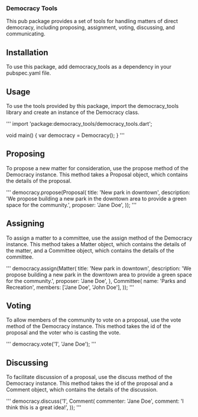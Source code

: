 ### Democracy Tools
This pub package provides a set of tools for handling matters of direct democracy, including proposing, assignment, voting, discussing, and communicating.

## Installation
To use this package, add democracy_tools as a dependency in your pubspec.yaml file.

## Usage
To use the tools provided by this package, import the democracy_tools library and create an instance of the Democracy class.

'''
import 'package:democracy_tools/democracy_tools.dart';

void main() {
  var democracy = Democracy();
}
'''

## Proposing
To propose a new matter for consideration, use the propose method of the Democracy instance. This method takes a Proposal object, which contains the details of the proposal.

'''
democracy.propose(Proposal(
  title: 'New park in downtown',
  description: 'We propose building a new park in the downtown area to provide a green space for the community.',
  proposer: 'Jane Doe',
));
'''

## Assigning
To assign a matter to a committee, use the assign method of the Democracy instance. This method takes a Matter object, which contains the details of the matter, and a Committee object, which contains the details of the committee.

'''
democracy.assign(Matter(
  title: 'New park in downtown',
  description: 'We propose building a new park in the downtown area to provide a green space for the community.',
    proposer: 'Jane Doe',
), Committee(
    name: 'Parks and Recreation',
    members: ['Jane Doe', 'John Doe'],
    ));
'''

## Voting
To allow members of the community to vote on a proposal, use the vote method of the Democracy instance. This method takes the id of the proposal and the voter who is casting the vote.

'''
democracy.vote('1', 'Jane Doe');
'''

## Discussing
To facilitate discussion of a proposal, use the discuss method of the Democracy instance. This method takes the id of the proposal and a Comment object, which contains the details of the discussion.

'''
democracy.discuss('1', Comment(
    commenter: 'Jane Doe',
    comment: 'I think this is a great idea!',
));
'''
